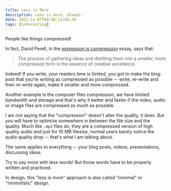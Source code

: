 ```yaml
---
title: Less is More
description: Less is more, always.
date: 2021-11-07T08:58:21+05:30
tags: [interesting]
---
```


People like things compressed!

In fact, David Perell, in the [expression is compression](https://perell.com/essay/expression-is-compression/) essay, says that:

> The process of gathering ideas and distilling them into a smaller, more compressed form is the essence of creative excellence.

Indeed! If you write, your readers time is limited, you got to make the blog post that you're writing as compressed as possible -- write, re-write and then re-write again, make it smaller and more compressed.

Another example is the computer files compression, we have limited bandwidth and storage and that's why it better and faster if the video, audio or image files are compressed as much as possible.

I am not saying that the "compression" doesn't alter the quality, it does. But you will have to optimize somewhere in between the file size and the quality. Much like `.mp3` files do, they are a compressed version of high quality audio and just for 10 MB filesize, normal users barely notice the audio quality drop -- that's what I am talking about.							

The same applies to everything -- your blog posts, videos, presentations, discussing ideas.

Try to say more with less words! But those words have to be properly written and practiced.

In design, this "less is more" approach is also called "minimal" or "minimilistic" design.
